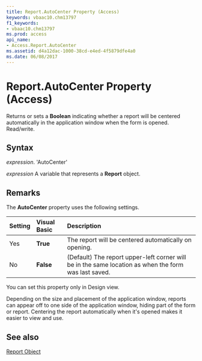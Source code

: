 ```yaml
---
title: Report.AutoCenter Property (Access)
keywords: vbaac10.chm13797
f1_keywords:
- vbaac10.chm13797
ms.prod: access
api_name:
- Access.Report.AutoCenter
ms.assetid: d4a12dac-1000-38cd-e4ed-4f5879dfe4a0
ms.date: 06/08/2017
---
```



# Report.AutoCenter Property (Access)

Returns or sets a  **Boolean** indicating whether a report will be centered automatically in the application window when the form is opened. Read/write.


## Syntax

 _expression_. 'AutoCenter'

 _expression_ A variable that represents a **Report** object.


## Remarks

The  **AutoCenter** property uses the following settings.



|**Setting**|**Visual Basic**|**Description**|
|:-----|:-----|:-----|
|Yes|**True**|The report will be centered automatically on opening.|
|No|**False**|(Default) The report upper-left corner will be in the same location as when the form was last saved.|
You can set this property only in Design view.

Depending on the size and placement of the application window, reports can appear off to one side of the application window, hiding part of the form or report. Centering the report automatically when it's opened makes it easier to view and use.


## See also


[Report Object](Access.Report.md)

